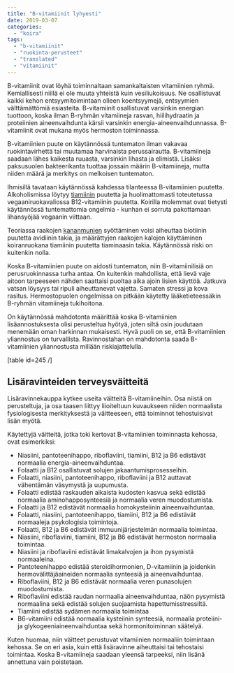 ```yaml
---
title: "B-vitamiinit lyhyesti"
date: 2019-03-07
categories: 
  - "koira"
tags: 
  - "b-vitamiinit"
  - "ruokinta-perusteet"
  - "translated"
  - "vitamiinit"
---
```


B-vitamiinit ovat löyhä toiminnaltaan samankaltaisten vitamiinien ryhmä. Kemiallisesti niillä ei ole muuta yhteistä kuin vesiliukoisuus. Ne osallistuvat kaikki kehon entsyymitoimintaan olleen koentsyymejä, entsyymien välttämättömiä esiasteita. B-vitamiinit osallistuvat varsinkin energian tuottoon, koska ilman B-ryhmän vitamiineja rasvan, hiilihydraatin ja proteiinien aineenvaihdunta kärsii varsinkin energia-aineenvaihdunnassa. B-vitamiinit ovat mukana myös hermoston toiminnassa.

<!--more-->

B-vitamiinien puute on käytännössä tuntematon ilman vakavaa ruokintavirhettä tai muutamaa harvinaista perussairautta. B-vitamiineja saadaan lähes kaikesta ruuasta, varsinkin lihasta ja elimistä. Lisäksi paksusuolen bakteerikanta tuottaa jossain määrin B-vitamiineja, mutta niiden määrä ja merkitys on melkoisen tuntematon.

Ihmisillä tavataan käytännössä kahdessa tilanteessa B-vitamiinien puutetta. Alkoholismissa löytyy [tiamiinin](https://www.katiska.eu/ravitsemus/vitamiinit/tiamiini-b1-vitamiini/) puutetta ja huolimattomasti toteutetussa vegaaniruokavaliossa B12\-vitamiinin puutetta. Koirilla molemmat ovat tietysti käytännössä tuntemattomia ongelmia - kunhan ei sorruta pakottamaan lihansyöjää vegaanin viittaan.

Teoriassa raakojen [kananmunien](https://www.katiska.eu/tieto/koira-raakaruokinta-raaka-aineet/kananmuna/) syöttäminen voisi aiheuttaa biotiinin puutetta avidiinin takia, ja määrättyjen raakojen kalojen käyttäminen koiranruokana tiamiinin puutetta tiaminaasin takia. Käytännössä riski on kuitenkin nolla.

Koska B-vitamiinien puute on aidosti tuntematon, niin B-vitamiinilisiä on perusruokinnassa turha antaa. On kuitenkin mahdollista, että lievä vaje aitoon tarpeeseen nähden saattaisi puoltaa aika ajoin lisien käyttöä. Jatkuva vatsan löysyys tai ripuli aiheuttanevat vajetta. Samaten stressi ja kova rasitus. Hermostopuolen ongelmissa on pitkään käytetty lääketieteessäkin B-ryhmän vitamiineja tukihoitona.

On käytännössä mahdotonta määrittää koska B-vitamiinien lisäannostuksesta olisi perusteltua hyötyä, joten siltä osin joudutaan menemään oman harkinnan mukaisesti. Hyvä puoli on se, että B-vitamiinien yliannostus on turvallista. Ravinnostahan on mahdotonta saada B-vitamiinien yliannostusta millään riskiajattelulla.

\[table id=245 /\]

## Lisäravinteiden terveysväitteitä

Lisäravinnekauppa kytkee useita väitteitä B-vitamiineihin. Osa niistä on perusteltuja, ja osa taasen liittyy liioiteltuun kuvaukseen niiden normaalista fysiologisesta merkityksestä ja väitteeseen, että toiminnot tehostuisivat lisän myötä.

Käytettyjä väitteitä, jotka toki kertovat B-vitamiinien toiminnasta kehossa, ovat esimerkiksi:

- Niasiini, pantoteenihappo, riboflaviini, tiamiini, B12 ja B6 edistävät normaalia energia-aineenvaihduntaa.
- Folaatti ja B12 osallistuvat solujen jakaantumisprosesseihin.
- Folaatti, niasiini, pantoteenihappo, riboflaviini ja B12 auttavat vähentämän väsymystä ja uupumusta.
- Folaatti edistää raskauden aikaista kudosten kasvua sekä edistää normaalia aminohapposynteesiä ja normaalia veren muodostumista.
- Folaatti ja B12 edistävät normaalia homokysteiinin aineenvaihduntaa.
- Folaatti, niasiini, pantoteenihappo, tiamiini, B12 ja B6 edistävät normaaleja psykologisia toimintoja.
- Folaatti, B12 ja B6 edistävät immuunijärjestelmän normaalia toimintaa.
- Niasiini, riboflaviini, tiamiini, B12 ja B6 edistävät hermoston normaalia toimintaa.
- Niasiini ja riboflaviini edistävät limakalvojen ja ihon pysymistä normaaleina.
- Pantoteenihappo edistää steroidihormonien, D-vitamiinin ja joidenkin hermovälittäjäaineiden normaalia synteesiä ja aineenvaihduntaa.
- Riboflaviini, B12 ja B6 edistävät normaalia veren punasolujen muodostumista.
- Riboflaviini edistää raudan normaalia aineenvaihduntaa, näön pysymistä normaalina sekä edistää solujen suojaamista hapettumisstressiltä.
- Tiamiini edistää sydämen normaalia toimintaa
- B6\-vitamiini edistää normaalia kysteiinin synteesiä, normaalia proteiini- ja glykogeeniaineenvaihduntaa sekä hormonitoiminnan säätelyä.

Kuten huomaa, niin väitteet perustuvat vitamiinien normaaliin toimintaan kehossa. Se on eri asia, kuin että lisäravinne aiheuttaisi tai tehostaisi toimintaa. Koska B-vitamiineja saadaan yleensä tarpeeksi, niin lisänä annettuna vain poistetaan.
